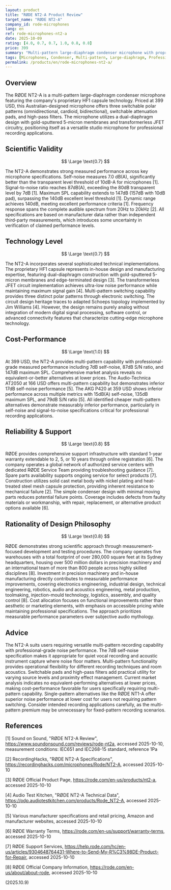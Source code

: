 ```yaml
---
layout: product
title: "RØDE NT2-A Product Review"
target_name: "RØDE NT2-A"
company_id: rode-microphones
lang: en
ref: rode-microphones-nt2-a
date: 2025-10-09
rating: [4.0, 0.7, 0.7, 1.0, 0.8, 0.8]
price: 399
summary: "Multi-pattern large-diaphragm condenser microphone with proprietary HF1 capsule technology, offering professional-grade performance with 7dB self-noise and comprehensive switchable features."
tags: [Microphones, Condenser, Multi-pattern, Large-diaphragm, Professional, Studio, RØDE]
permalink: /products/en/rode-microphones-nt2-a/
---
```


## Overview

The RØDE NT2-A is a multi-pattern large-diaphragm condenser microphone featuring the company's proprietary HF1 capsule technology. Priced at 399 USD, this Australian-designed microphone offers three switchable polar patterns (omnidirectional, cardioid, bidirectional), switchable attenuation pads, and high-pass filters. The microphone utilizes a dual-diaphragm design with gold-sputtered 5-micron membranes and transformerless JFET circuitry, positioning itself as a versatile studio microphone for professional recording applications.

## Scientific Validity

$$ \Large \text{0.7} $$

The NT2-A demonstrates strong measured performance across key microphone specifications. Self-noise measures 7.0 dB(A), significantly better than the transparent level threshold of 10dB-A for microphones [1]. Signal-to-noise ratio reaches 87dB(A), exceeding the 80dB transparent level by 7dB [1]. Maximum SPL capability extends to 147dB (157dB with 10dB pad), surpassing the 140dB excellent level threshold [1]. Dynamic range achieves 140dB, meeting excellent performance criteria [1]. Frequency response spans the complete audible spectrum from 20Hz to 20kHz [2]. All specifications are based on manufacturer data rather than independent third-party measurements, which introduces some uncertainty in verification of claimed performance levels.

## Technology Level

$$ \Large \text{0.7} $$

The NT2-A incorporates several sophisticated technical implementations. The proprietary HF1 capsule represents in-house design and manufacturing expertise, featuring dual-diaphragm construction with gold-sputtered 5-micron membranes and edge-terminated design [3]. The transformerless JFET circuit implementation achieves ultra-low noise performance while maintaining maximum signal gain [4]. Multi-pattern switching capability provides three distinct polar patterns through electronic switching. The circuit design heritage traces to adapted Schoeps topology implemented by Jim Williams [4]. However, the design remains purely analog without integration of modern digital signal processing, software control, or advanced connectivity features that characterize cutting-edge microphone technology.

## Cost-Performance

$$ \Large \text{1.0} $$

At 399 USD, the NT2-A provides multi-pattern capability with professional-grade measured performance including 7dB self-noise, 87dB S/N ratio, and 147dB maximum SPL. Comprehensive market analysis reveals no equivalent-or-better alternatives at lower prices. The Audio-Technica AT2050 at 166 USD offers multi-pattern capability but demonstrates inferior 17dB self-noise performance [5]. The AKG P420 at 359 USD shows inferior performance across multiple metrics with 15dB(A) self-noise, 135dB maximum SPL, and 79dB S/N ratio [5]. All identified cheaper multi-pattern alternatives demonstrate measurably inferior performance, particularly in self-noise and signal-to-noise specifications critical for professional recording applications.

## Reliability & Support

$$ \Large \text{0.8} $$

RØDE provides comprehensive support infrastructure with standard 1-year warranty extendable to 2, 5, or 10 years through online registration [6]. The company operates a global network of authorized service centers with dedicated RØDE Service Team providing troubleshooting guidance [7]. Spare parts availability supports ongoing service for select products [7]. Construction utilizes solid cast metal body with nickel plating and heat-treated steel mesh capsule protection, providing inherent resistance to mechanical failure [2]. The simple condenser design with minimal moving parts reduces potential failure points. Coverage includes defects from faulty materials or workmanship, with repair, replacement, or alternative product options available [6].

## Rationality of Design Philosophy

$$ \Large \text{0.8} $$

RØDE demonstrates strong scientific approach through measurement-focused development and testing procedures. The company operates five warehouses with a total footprint of over 280,000 square feet at its Sydney headquarters, housing over 500 million dollars in precision machinery and an international team of more than 800 people across highly skilled disciplines [8]. Investment in precision machinery and in-house manufacturing directly contributes to measurable performance improvements, covering electronics engineering, industrial design, technical engineering, robotics, audio and acoustics engineering, metal production, toolmaking, injection-mould technology, logistics, assembly, and quality control [8]. Cost allocation focuses on functional improvements rather than aesthetic or marketing elements, with emphasis on accessible pricing while maintaining professional specifications. The approach prioritizes measurable performance parameters over subjective audio mythology.

## Advice

The NT2-A suits users requiring versatile multi-pattern recording capability with professional-grade noise performance. The 7dB self-noise specification makes it appropriate for quiet vocal recording and acoustic instrument capture where noise floor matters. Multi-pattern functionality provides operational flexibility for different recording techniques and room acoustics. Switchable pads and high-pass filters add practical utility for varying source levels and proximity effect management. Current market analysis indicates no equivalent-performing alternatives at lower prices, making cost-performance favorable for users specifically requiring multi-pattern capability. Single-pattern alternatives like the RØDE NT1-A offer superior noise performance at lower cost for users not requiring pattern switching. Consider intended recording applications carefully, as the multi-pattern premium may be unnecessary for fixed-pattern recording scenarios.

## References

[1] Sound on Sound, "RØDE NT2-A Review", https://www.soundonsound.com/reviews/rode-nt2a, accessed 2025-10-10, measurement conditions: IEC651 and IEC268-15 standard, reference 1Pa

[2] RecordingHacks, "RØDE NT2-A Specifications", https://recordinghacks.com/microphones/Rode/NT2-A, accessed 2025-10-10

[3] RØDE Official Product Page, https://rode.com/en-us/products/nt2-a, accessed 2025-10-10

[4] Audio Test Kitchen, "RØDE NT2-A Technical Data", https://pdp.audiotestkitchen.com/products/Rode_NT2-A, accessed 2025-10-10

[5] Various manufacturer specifications and retail pricing, Amazon and manufacturer websites, accessed 2025-10-10

[6] RØDE Warranty Terms, https://rode.com/en-us/support/warranty-terms, accessed 2025-10-10

[7] RØDE Support Services, https://help.rode.com/hc/en-us/articles/9304648764431-Where-to-Send-My-R%C3%98DE-Product-for-Repair, accessed 2025-10-10

[8] RØDE Official Company Information, https://rode.com/en-us/about/about-rode, accessed 2025-10-10

(2025.10.9)